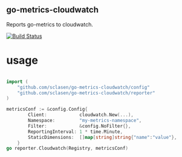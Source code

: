 go-metrics-cloudwatch
------------------

Reports go-metrics to cloudwatch.

[![Build Status](https://travis-ci.org/sclasen/go-metrics-cloudwawtch.svg?branch=master)](https://travis-ci.org/sclasen/go-metrics-cloudwatch)


usage
=====

```go

import (
    "github.com/sclasen/go-metrics-cloudwatch/config"
    "github.com/sclasen/go-metrics-cloudwatch/reporter"
)

metricsConf := &config.Config{
		Client:            cloudwatch.New(...),
		Namespace:         "my-metrics-namespace",
		Filter:            &config.NoFilter{},
		ReportingInterval: 1 * time.Minute,
		StaticDimensions:  []map[string]string{"name":"value"},
	}
go reporter.Cloudwatch(Registry, metricsConf)

```